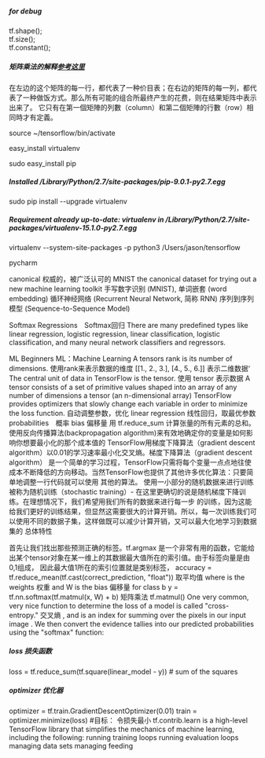 ##### for debug
tf.shape();  
tf.size();  
tf.constant();  

##### 矩阵乘法的解释[参考这里](https://www.zhihu.com/question/21351965)
在左边的这个矩阵的每一行，都代表了一种价目表；在右边的矩阵的每一列，都代表了一种做饭方式。那么所有可能的组合所最终产生的花费，则在结果矩阵中表示出来了。
它只有在第一個矩陣的列數（column）和第二個矩陣的行數（row）相同時才有定義。

source ~/tensorflow/bin/activate

easy_install virtualenv

sudo easy_install pip

##### Installed /Library/Python/2.7/site-packages/pip-9.0.1-py2.7.egg

sudo pip install --upgrade virtualenv

##### Requirement already up-to-date: virtualenv in /Library/Python/2.7/site-packages/virtualenv-15.1.0-py2.7.egg


virtualenv --system-site-packages -p python3 /Users/jason/tensorflow

pycharm

canonical 权威的，被广泛认可的
MNIST the canonical dataset for trying out a new machine learning toolkit
手写数字识别 (MNIST),
单词嵌套 (word embedding)
循环神经网络 (Recurrent Neural Network, 简称 RNN)
序列到序列模型 (Sequence-to-Sequence Model)

Softmax Regressions　Softmax回归
 There are many predefined types like 
 linear regression,
 logistic regression, 
 linear classification, 
 logistic classification, and
 many neural network classifiers and regressors.

ML Beginners ML：Machine Learning
A tensors rank is its number of dimensions. 使用rank来表示数据的维度  [[1., 2., 3.], [4., 5., 6.]] 表示二维数据‘
The central unit of data in TensorFlow is the tensor.  使用 tensor 表示数据
A tensor consists of a set of primitive values shaped into an array of any number of dimensions
a tensor (an n-dimensional array)
TensorFlow provides optimizers that slowly change each variable in order to minimize the loss function. 自动调整参数，优化
linear regression 线性回归，取最优参数
probabilities　概率
bias 偏移量
用 tf.reduce_sum 计算张量的所有元素的总和。
使用反向传播算法(backpropagation algorithm)来有效地确定你的变量是如何影响你想要最小化的那个成本值的
TensorFlow用梯度下降算法（gradient descent algorithm）以0.01的学习速率最小化交叉熵。梯度下降算法（gradient descent algorithm）
是一个简单的学习过程，TensorFlow只需将每个变量一点点地往使成本不断降低的方向移动。当然TensorFlow也提供了其他许多优化算法：只要简单地调整一行代码就可以使用
其他的算法。
使用一小部分的随机数据来进行训练被称为随机训练（stochastic training）- 在这里更确切的说是随机梯度下降训练。在理想情况下，我们希望用我们所有的数据来进行每一步
的训练，因为这能给我们更好的训练结果，但显然这需要很大的计算开销。所以，每一次训练我们可以使用不同的数据子集，这样做既可以减少计算开销，又可以最大化地学习到数据集的
总体特性

首先让我们找出那些预测正确的标签。tf.argmax 是一个非常有用的函数，它能给出某个tensor对象在某一维上的其数据最大值所在的索引值。由于标签向量是由0,1组成，
因此最大值1所在的索引位置就是类别标签，
accuracy = tf.reduce_mean(tf.cast(correct_prediction, "float")) 取平均值
where 
 is the weights 权重 and W
 is the bias 偏移量 for class  b
 y = tf.nn.softmax(tf.matmul(x, W) + b)  矩阵乘法 tf.matmul()
 One very common, very nice function to determine the loss of a model is called "cross-entropy."  交叉熵
, and 
 is an index for summing over the pixels in our input image 
. We then convert the evidence tallies into our predicted probabilities 
 using the "softmax" function:

##### loss 损失函数
loss = tf.reduce_sum(tf.square(linear_model - y)) # sum of the squares
##### optimizer 优化器
optimizer = tf.train.GradientDescentOptimizer(0.01)
train = optimizer.minimize(loss) #目标： 令损失最小
tf.contrib.learn is a high-level TensorFlow library that simplifies the mechanics of machine learning, including the following:
running training loops
running evaluation loops
managing data sets
managing feeding



